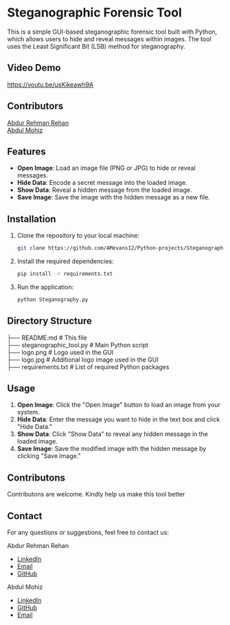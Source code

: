 
# Steganographic Forensic Tool

This is a simple GUI-based steganographic forensic tool built with Python, which allows users to hide and reveal messages within images. The tool uses the Least Significant Bit (LSB) method for steganography.

## Video Demo
https://youtu.be/usKikeawh9A

## Contributors

[Abdur Rehman Rehan](https://github.com/Abdur-Rehman-Rehan)  
[Abdul Mohiz](https://github.com/AMevans12)

## Features

- **Open Image**: Load an image file (PNG or JPG) to hide or reveal messages.
- **Hide Data**: Encode a secret message into the loaded image.
- **Show Data**: Reveal a hidden message from the loaded image.
- **Save Image**: Save the image with the hidden message as a new file.

## Installation

1. Clone the repository to your local machine:

   ```bash
   git clone https://github.com/AMevans12/Python-projects/Steganography
   ```

2. Install the required dependencies:

   ```bash
   pip install -r requirements.txt
   ```

3. Run the application:

   ```bash
   python Steganography.py
   ```

## Directory Structure

├── README.md               # This file  
├── steganographic_tool.py  # Main Python script  
├── logo.png                # Logo used in the GUI  
├── logo.jpg                # Additional logo image used in the GUI  
├── requirements.txt        # List of required Python packages  

## Usage

1. **Open Image**: Click the "Open Image" button to load an image from your system.
2. **Hide Data**: Enter the message you want to hide in the text box and click "Hide Data."
3. **Show Data**: Click "Show Data" to reveal any hidden message in the loaded image.
4. **Save Image**: Save the modified image with the hidden message by clicking "Save Image."

## Contributons

Contributons are welcome. Kindly help us make this tool better

## Contact

For any questions or suggestions, feel free to contact us:

Abdur Rehman Rehan  

- [LinkedIn](https://www.linkedin.com/in/abdurrehmanrehan/)
- [Email](mailto:rehan.devsec@gmail.com)
- [GitHub](https://github.com/Abdur-Rehman-Rehan)

Abdul Mohiz  

- [LinkedIn](https://www.linkedin.com/in/abdul-mohiz-813519307/)
- [GitHub](https://github.com/AMevans12)
- [Email](mailto:evanhislupus143@gmail.com)
